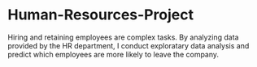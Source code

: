 # Human-Resources-Project
Hiring and retaining employees are complex tasks. By analyzing data provided by the HR department, I conduct exploratary data analysis and predict which employees are more likely to leave the company. 
